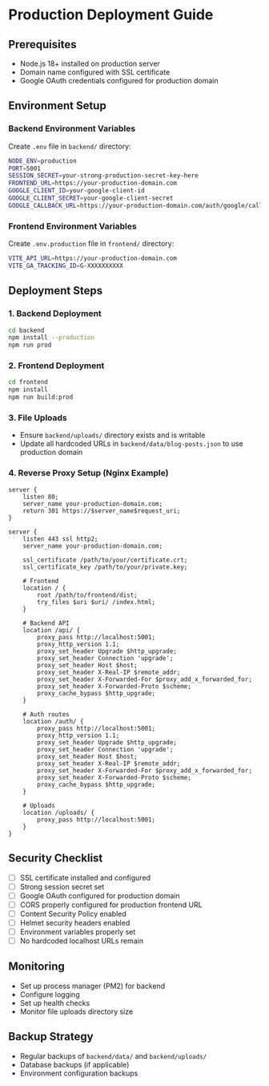 # Production Deployment Guide

## Prerequisites
- Node.js 18+ installed on production server
- Domain name configured with SSL certificate
- Google OAuth credentials configured for production domain

## Environment Setup

### Backend Environment Variables
Create `.env` file in `backend/` directory:
```bash
NODE_ENV=production
PORT=5001
SESSION_SECRET=your-strong-production-secret-key-here
FRONTEND_URL=https://your-production-domain.com
GOOGLE_CLIENT_ID=your-google-client-id
GOOGLE_CLIENT_SECRET=your-google-client-secret
GOOGLE_CALLBACK_URL=https://your-production-domain.com/auth/google/callback
```

### Frontend Environment Variables
Create `.env.production` file in `frontend/` directory:
```bash
VITE_API_URL=https://your-production-domain.com
VITE_GA_TRACKING_ID=G-XXXXXXXXXX
```

## Deployment Steps

### 1. Backend Deployment
```bash
cd backend
npm install --production
npm run prod
```

### 2. Frontend Deployment
```bash
cd frontend
npm install
npm run build:prod
```

### 3. File Uploads
- Ensure `backend/uploads/` directory exists and is writable
- Update all hardcoded URLs in `backend/data/blog-posts.json` to use production domain

### 4. Reverse Proxy Setup (Nginx Example)
```nginx
server {
    listen 80;
    server_name your-production-domain.com;
    return 301 https://$server_name$request_uri;
}

server {
    listen 443 ssl http2;
    server_name your-production-domain.com;
    
    ssl_certificate /path/to/your/certificate.crt;
    ssl_certificate_key /path/to/your/private.key;
    
    # Frontend
    location / {
        root /path/to/frontend/dist;
        try_files $uri $uri/ /index.html;
    }
    
    # Backend API
    location /api/ {
        proxy_pass http://localhost:5001;
        proxy_http_version 1.1;
        proxy_set_header Upgrade $http_upgrade;
        proxy_set_header Connection 'upgrade';
        proxy_set_header Host $host;
        proxy_set_header X-Real-IP $remote_addr;
        proxy_set_header X-Forwarded-For $proxy_add_x_forwarded_for;
        proxy_set_header X-Forwarded-Proto $scheme;
        proxy_cache_bypass $http_upgrade;
    }
    
    # Auth routes
    location /auth/ {
        proxy_pass http://localhost:5001;
        proxy_http_version 1.1;
        proxy_set_header Upgrade $http_upgrade;
        proxy_set_header Connection 'upgrade';
        proxy_set_header Host $host;
        proxy_set_header X-Real-IP $remote_addr;
        proxy_set_header X-Forwarded-For $proxy_add_x_forwarded_for;
        proxy_set_header X-Forwarded-Proto $scheme;
        proxy_cache_bypass $http_upgrade;
    }
    
    # Uploads
    location /uploads/ {
        proxy_pass http://localhost:5001;
    }
}
```

## Security Checklist
- [ ] SSL certificate installed and configured
- [ ] Strong session secret set
- [ ] Google OAuth configured for production domain
- [ ] CORS properly configured for production frontend URL
- [ ] Content Security Policy enabled
- [ ] Helmet security headers enabled
- [ ] Environment variables properly set
- [ ] No hardcoded localhost URLs remain

## Monitoring
- Set up process manager (PM2) for backend
- Configure logging
- Set up health checks
- Monitor file uploads directory size

## Backup Strategy
- Regular backups of `backend/data/` and `backend/uploads/`
- Database backups (if applicable)
- Environment configuration backups
